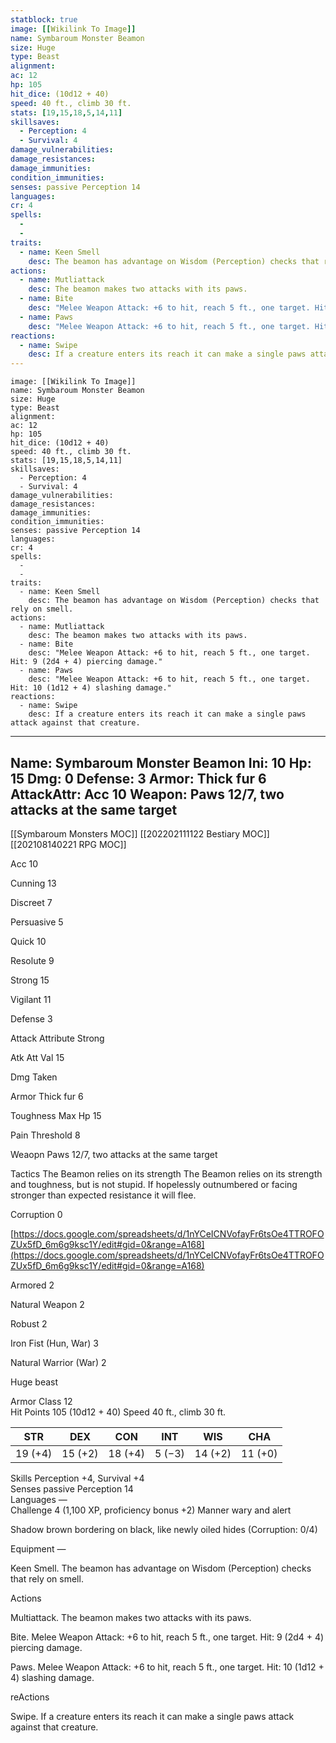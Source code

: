 ```yaml
---
statblock: true
image: [[Wikilink To Image]]
name: Symbaroum Monster Beamon
size: Huge
type: Beast
alignment: 
ac: 12
hp: 105
hit_dice: (10d12 + 40)
speed: 40 ft., climb 30 ft.
stats: [19,15,18,5,14,11]
skillsaves:
  - Perception: 4
  - Survival: 4  
damage_vulnerabilities: 
damage_resistances: 
damage_immunities: 
condition_immunities: 
senses: passive Perception 14
languages: 
cr: 4
spells:
  - 
  - 
traits:
  - name: Keen Smell
    desc: The beamon has advantage on Wisdom (Perception) checks that rely on smell.
actions:
  - name: Mutliattack
    desc: The beamon makes two attacks with its paws.
  - name: Bite
    desc: "Melee Weapon Attack: +6 to hit, reach 5 ft., one target. Hit: 9 (2d4 + 4) piercing damage."
  - name: Paws
    desc: "Melee Weapon Attack: +6 to hit, reach 5 ft., one target. Hit: 10 (1d12 + 4) slashing damage."
reactions:
  - name: Swipe
    desc: If a creature enters its reach it can make a single paws attack against that creature.
---
```

```statblock
image: [[Wikilink To Image]]
name: Symbaroum Monster Beamon
size: Huge
type: Beast
alignment: 
ac: 12
hp: 105
hit_dice: (10d12 + 40)
speed: 40 ft., climb 30 ft.
stats: [19,15,18,5,14,11]
skillsaves:
  - Perception: 4
  - Survival: 4  
damage_vulnerabilities: 
damage_resistances: 
damage_immunities: 
condition_immunities: 
senses: passive Perception 14
languages: 
cr: 4
spells:
  - 
  - 
traits:
  - name: Keen Smell
    desc: The beamon has advantage on Wisdom (Perception) checks that rely on smell.
actions:
  - name: Mutliattack
    desc: The beamon makes two attacks with its paws.
  - name: Bite
    desc: "Melee Weapon Attack: +6 to hit, reach 5 ft., one target. Hit: 9 (2d4 + 4) piercing damage."
  - name: Paws
    desc: "Melee Weapon Attack: +6 to hit, reach 5 ft., one target. Hit: 10 (1d12 + 4) slashing damage."
reactions:
  - name: Swipe
    desc: If a creature enters its reach it can make a single paws attack against that creature.
```
---
Name: Symbaroum Monster Beamon
Ini: 10
Hp: 15
Dmg: 0
Defense: 3
Armor: Thick fur 6
AttackAttr: Acc 10
Weapon:  Paws 12/7, two attacks at the same target
---
[[Symbaroum Monsters MOC]]
[[202202111122 Bestiary MOC]]
[[202108140221 RPG MOC]]

Acc 10

Cunning 13

Discreet 7

Persuasive 5

Quick 10

Resolute 9

Strong 15

Vigilant 11

Defense 3

Attack Attribute Strong

Atk Att Val 15

Dmg Taken

Armor Thick fur 6

Toughness Max Hp 15

Pain Threshold 8

Weaopn Paws 12/7, two attacks at the same target

Tactics The Beamon relies on its strength The Beamon relies on its strength  
and toughness, but is not stupid. If hopelessly outnumbered or facing stronger than expected resistance it will flee.

Corruption 0

[https://docs.google.com/spreadsheets/d/1nYCeICNVofayFr6tsOe4TTROFOZUx5fD_6m6g9ksc1Y/edit#gid=0&range=A168](https://docs.google.com/spreadsheets/d/1nYCeICNVofayFr6tsOe4TTROFOZUx5fD_6m6g9ksc1Y/edit#gid=0&range=A168)

Armored 2

Natural Weapon 2

Robust 2

Iron Fist (Hun, War) 3

Natural Warrior (War) 2


 

Huge beast

 

Armor Class 12  
Hit Points 105 (10d12 + 40)
Speed 40 ft., climb 30 ft.

 

| STR     | DEX     | CON     | INT    | WIS     | CHA     |
| ------- | ------- | ------- | ------ | ------- | ------- |
| 19 (+4) | 15 (+2) | 18 (+4) | 5 (−3) | 14 (+2) | 11 (+0) |

 

Skills Perception +4, Survival +4  
Senses passive Perception 14  
Languages —  
Challenge 4 (1,100 XP, proficiency bonus +2)
Manner wary and alert

Shadow brown bordering on black, like newly oiled hides (Corruption: 0/4)

Equipment —

 

Keen Smell. The beamon has advantage on Wisdom (Perception) checks that rely on smell.

Actions

Multiattack. The beamon makes two attacks with its paws.

Bite. Melee Weapon Attack: +6 to hit, reach 5 ft., one target. Hit: 9 (2d4 + 4) piercing damage.

Paws. Melee Weapon Attack: +6 to hit, reach 5 ft., one target. Hit: 10 (1d12 + 4) slashing damage.

reActions

Swipe. If a creature enters its reach it can make a single paws attack against that creature.

